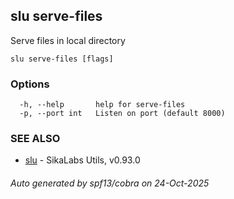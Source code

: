 ## slu serve-files

Serve files in local directory

```
slu serve-files [flags]
```

### Options

```
  -h, --help       help for serve-files
  -p, --port int   Listen on port (default 8000)
```

### SEE ALSO

* [slu](slu.md)	 - SikaLabs Utils, v0.93.0

###### Auto generated by spf13/cobra on 24-Oct-2025
